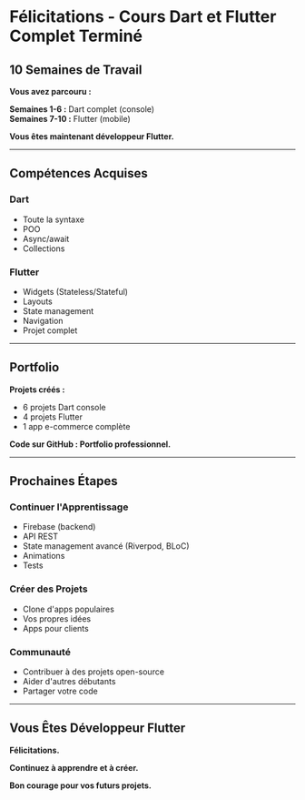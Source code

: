 # Félicitations - Cours Dart et Flutter Complet Terminé

## 10 Semaines de Travail

**Vous avez parcouru :**

**Semaines 1-6 :** Dart complet (console)  
**Semaines 7-10 :** Flutter (mobile)

**Vous êtes maintenant développeur Flutter.**

---

## Compétences Acquises

### Dart
- Toute la syntaxe
- POO
- Async/await
- Collections

### Flutter
- Widgets (Stateless/Stateful)
- Layouts
- State management
- Navigation
- Projet complet

---

## Portfolio

**Projets créés :**
- 6 projets Dart console
- 4 projets Flutter
- 1 app e-commerce complète

**Code sur GitHub : Portfolio professionnel.**

---

## Prochaines Étapes

### Continuer l'Apprentissage

- Firebase (backend)
- API REST
- State management avancé (Riverpod, BLoC)
- Animations
- Tests

### Créer des Projets

- Clone d'apps populaires
- Vos propres idées
- Apps pour clients

### Communauté

- Contribuer à des projets open-source
- Aider d'autres débutants
- Partager votre code

---

## Vous Êtes Développeur Flutter

**Félicitations.**

**Continuez à apprendre et à créer.**

**Bon courage pour vos futurs projets.**


